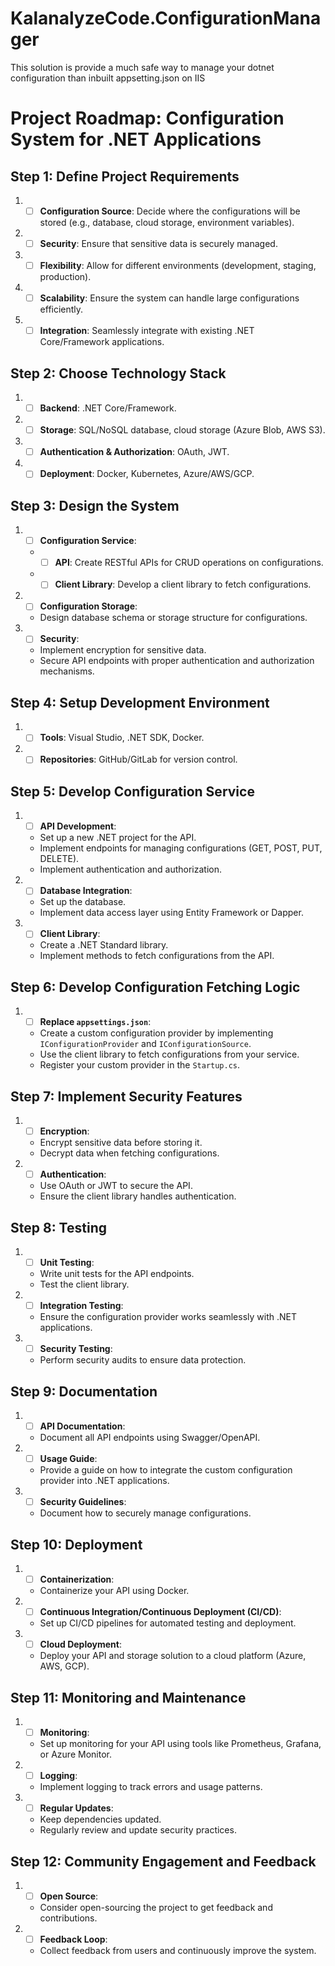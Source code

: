 # KalanalyzeCode.ConfigurationManager
This solution is provide a much safe way to manage your dotnet configuration than inbuilt appsetting.json on IIS

# Project Roadmap: Configuration System for .NET Applications

## Step 1: Define Project Requirements
1. - [ ] **Configuration Source**: Decide where the configurations will be stored (e.g., database, cloud storage, environment variables).
2. - [ ]  **Security**: Ensure that sensitive data is securely managed.
3. - [ ]  **Flexibility**: Allow for different environments (development, staging, production).
4. - [ ]  **Scalability**: Ensure the system can handle large configurations efficiently.
5. - [ ]  **Integration**: Seamlessly integrate with existing .NET Core/Framework applications.

## Step 2: Choose Technology Stack
1. - [ ]  **Backend**: .NET Core/Framework.
2. - [ ]  **Storage**: SQL/NoSQL database, cloud storage (Azure Blob, AWS S3).
3. - [ ]  **Authentication & Authorization**: OAuth, JWT.
4. - [ ]  **Deployment**: Docker, Kubernetes, Azure/AWS/GCP.

## Step 3: Design the System
1. - [ ]  **Configuration Service**:
    - - [ ]  **API**: Create RESTful APIs for CRUD operations on configurations.
    - - [ ]  **Client Library**: Develop a client library to fetch configurations.
2. - [ ]  **Configuration Storage**:
    - Design database schema or storage structure for configurations.
3. - [ ]  **Security**:
    - Implement encryption for sensitive data.
    - Secure API endpoints with proper authentication and authorization mechanisms.

## Step 4: Setup Development Environment
1. - [ ]  **Tools**: Visual Studio, .NET SDK, Docker.
2. - [ ]  **Repositories**: GitHub/GitLab for version control.

## Step 5: Develop Configuration Service
1. - [ ]  **API Development**:
    - Set up a new .NET project for the API.
    - Implement endpoints for managing configurations (GET, POST, PUT, DELETE).
    - Implement authentication and authorization.
2. - [ ]  **Database Integration**:
    - Set up the database.
    - Implement data access layer using Entity Framework or Dapper.
3. - [ ]  **Client Library**:
    - Create a .NET Standard library.
    - Implement methods to fetch configurations from the API.

## Step 6: Develop Configuration Fetching Logic
1. - [ ]  **Replace `appsettings.json`**:
    - Create a custom configuration provider by implementing `IConfigurationProvider` and `IConfigurationSource`.
    - Use the client library to fetch configurations from your service.
    - Register your custom provider in the `Startup.cs`.

## Step 7: Implement Security Features
1. - [ ]  **Encryption**:
    - Encrypt sensitive data before storing it.
    - Decrypt data when fetching configurations.
2. - [ ]  **Authentication**:
    - Use OAuth or JWT to secure the API.
    - Ensure the client library handles authentication.

## Step 8: Testing
1. - [ ]  **Unit Testing**:
    - Write unit tests for the API endpoints.
    - Test the client library.
2. - [ ]  **Integration Testing**:
    - Ensure the configuration provider works seamlessly with .NET applications.
3. - [ ]  **Security Testing**:
    - Perform security audits to ensure data protection.

## Step 9: Documentation
1. - [ ]  **API Documentation**:
    - Document all API endpoints using Swagger/OpenAPI.
2. - [ ]  **Usage Guide**:
    - Provide a guide on how to integrate the custom configuration provider into .NET applications.
3. - [ ]  **Security Guidelines**:
    - Document how to securely manage configurations.

## Step 10: Deployment
1. - [ ]  **Containerization**:
    - Containerize your API using Docker.
2. - [ ]  **Continuous Integration/Continuous Deployment (CI/CD)**:
    - Set up CI/CD pipelines for automated testing and deployment.
3. - [ ]  **Cloud Deployment**:
    - Deploy your API and storage solution to a cloud platform (Azure, AWS, GCP).

## Step 11: Monitoring and Maintenance
1. - [ ]  **Monitoring**:
    - Set up monitoring for your API using tools like Prometheus, Grafana, or Azure Monitor.
2. - [ ]  **Logging**:
    - Implement logging to track errors and usage patterns.
3. - [ ]  **Regular Updates**:
    - Keep dependencies updated.
    - Regularly review and update security practices.

## Step 12: Community Engagement and Feedback
1. - [ ]  **Open Source**:
    - Consider open-sourcing the project to get feedback and contributions.
2. - [ ]  **Feedback Loop**:
    - Collect feedback from users and continuously improve the system.
